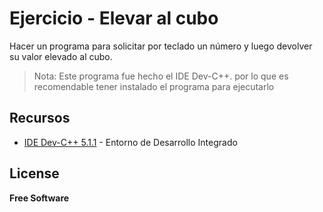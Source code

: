 # Ejercicio - Elevar al cubo

Hacer un programa para solicitar por teclado un número y luego devolver su valor elevado al cubo.

> Nota: Este programa fue hecho el IDE Dev-C++. por lo que  es recomendable tener instalado 
> el programa para ejecutarlo

## Recursos

- [IDE Dev-C++ 5.1.1](https://sourceforge.net/projects/orwelldevcpp/) - Entorno de Desarrollo Integrado

## License

**Free Software**
